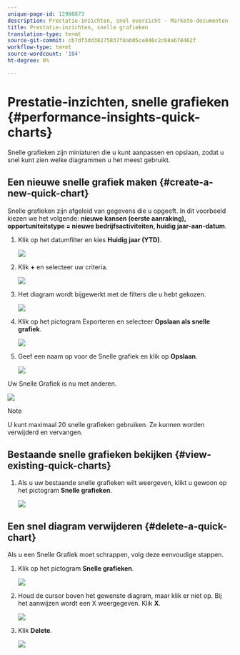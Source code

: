 ```yaml
---
unique-page-id: 12980873
description: Prestatie-inzichten, snel overzicht - Marketo-documenten - productdocumentatie
title: Prestatie-inzichten, snelle grafieken
translation-type: tm+mt
source-git-commit: cb7df3dd38275837f8ab05ce846c2c68ab78462f
workflow-type: tm+mt
source-wordcount: '184'
ht-degree: 0%

---
```



# Prestatie-inzichten, snelle grafieken {#performance-insights-quick-charts}

Snelle grafieken zijn miniaturen die u kunt aanpassen en opslaan, zodat u snel kunt zien welke diagrammen u het meest gebruikt.

## Een nieuwe snelle grafiek maken {#create-a-new-quick-chart}

Snelle grafieken zijn afgeleid van gegevens die u opgeeft. In dit voorbeeld kiezen we het volgende: **nieuwe kansen (eerste aanraking), opportuniteitstype = nieuwe bedrijfsactiviteiten, huidig jaar-aan-datum**.

1. Klik op het datumfilter en kies **Huidig jaar (YTD)**.

   ![](assets/1-2.png)

1. Klik **+** en selecteer uw criteria.

   ![](assets/2-2.png)

1. Het diagram wordt bijgewerkt met de filters die u hebt gekozen.

   ![](assets/3-3.png)

1. Klik op het pictogram Exporteren en selecteer **Opslaan als snelle grafiek**.

   ![](assets/4-2.png)

1. Geef een naam op voor de Snelle grafiek en klik op **Opslaan**.

   ![](assets/5-3.png)

Uw Snelle Grafiek is nu met anderen.

![](assets/6-3.png)

>[!NOTE]
>
>U kunt maximaal 20 snelle grafieken gebruiken. Ze kunnen worden verwijderd en vervangen.

## Bestaande snelle grafieken bekijken {#view-existing-quick-charts}

1. Als u uw bestaande snelle grafieken wilt weergeven, klikt u gewoon op het pictogram **Snelle grafieken**.

   ![](assets/7-1.png)

## Een snel diagram verwijderen {#delete-a-quick-chart}

Als u een Snelle Grafiek moet schrappen, volg deze eenvoudige stappen.

1. Klik op het pictogram **Snelle grafieken**.

   ![](assets/8-1.png)

1. Houd de cursor boven het gewenste diagram, maar klik er niet op. Bij het aanwijzen wordt een X weergegeven. Klik **X**.

   ![](assets/9-2.png)

1. Klik **Delete**.

   ![](assets/10-1.png)
